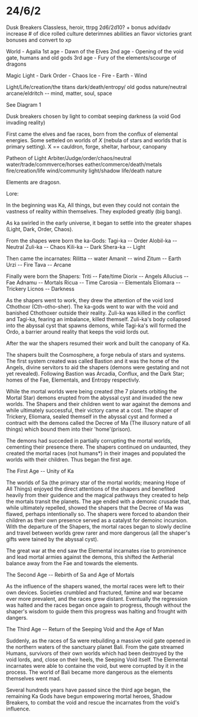 # 24/6/2

Dusk Breakers
Classless, heroir, ttrpg
2d6/2d10? + bonus
adv/dadv increase # of dice rolled
culture deterimnes abilities an flavor
victories grant bonuses and convert to xp

World - Agalia
1st age - Dawn of the Elves
2nd age - Opening of the void gate, humans and old gods
3rd age - Fury of the elements/scourge of dragons

Magic
Light - Dark
Order - Chaos
Ice - Fire - Earth - Wind

Light/Life/creation/the titans
dark/death/entropy/ old godss
nature/neutral
arcane/eldritch -- mind, matter, soul, space

See Diagram 1

Dusk breakers chosen by light to combat seeping darkness (a void God invading reality)

First came the elves and fae races, born from the conflux of elemental energies. Some setteled on worlds of _X_ (nebula of stars and worlds that is primary setting).
    X == cauldron, forge, sheltar, harbour, canopany

Patheon of Light
Arbiter/Judge/order/chaos/neutral
water/trade/commverce/horses
eather/commerce/death/metals
fire/creation/life
wind/community
light/shadow
life/death
nature

Elements are dragosn.

Lore:

In the beginning was Ka, All things, but even they could not contain the vastness of reality within themselves. They exploded greatly (big bang).

As ka swirled in the early universe, it began to settle into the greater shapes (Light, Dark, Order, Chaos).

From the shapes were born the ka-Gods:
    Tagi-ka -- Order
    Alobil-ka -- Neutral
    Zuli-ka -- Chaos
    Kili-ka -- Dark
    Shera-ka -- Light

Then came the incarnates:
    Rilitta -- water
    Amanit -- wind
    Zitum -- Earth
    Urzi -- Fire
    Tava -- Arcane

Finally were born the Shapers:
    Triti -- Fate/time
    Diorix -- Angels
    Allucius -- Fae
    Adnamu -- Mortals
    Ricua -- Time
    Carosia -- Elementals
    Eliomara -- Trickery
    Licnos -- Darkness

As the shapers went to work, they drew the attention of the void lord Cthothoxr (Cth-otho-sher). The ka-gods went to war with the void and banished Cthothoxer outside their reality. Zuli-ka was killed in the conflict and Tagi-ka, fearing an imbalance, killed themself. Zuli-ka's body collapsed into the abyssal cyst that spawns demons, while Tagi-ka's will formed the Ordo, a barrier around reality that keeps the void lords out.

After the war the shapers resumed their work and built the canopany of Ka.

The shapers built the Cosmosphere, a forge nebula of stars and systems. The first system created was called Bastion and it was the home of the Angels, divine servitors to aid the shapers (demons were gestating and not yet revealed). Following Bastion was Arcadia, Conflux, and the Dark Star; homes of the Fae, Elementals, and Entropy respectivly.

While the mortal worlds were being created (the 7 planets orbiting the Mortal Star) demons erupted from the abyssal cyst and invaded the new worlds. The Shapers and their children went to war against the demons and while ultimately successful, their victory came at a cost. The shaper of Trickery, Eliomara, sealed themself in the abyssal cyst and formed a contract with the demons called the Decree of Ma (The illusory nature of all things) which bound them into their 'home'(prison).

The demons had succeded in partially corrupting the mortal worlds, cementing their presence there. The shapers continued on undaunted, they created the mortal races (not humans*) in their images and populated the worlds with their children. Thus began the first age.

The First Age -- Unity of Ka

The worlds of Sa (the primary star of the mortal worlds; meaning Hope of All Things) enjoyed the direct attentions of the shapers and benefited heavily from their guidence and the magical pathways they created to help the mortals transit the planets. The age ended with a demonic crusade that, while ultimately repelled, showed the shapers that the Decree of Ma was flawed, perhaps intentionally so. The shapers were forced to abandon their children as their own presence served as a catalyst for demoinc incursion. With the departure of the Shapers, the mortal races began to slowly decline and travel between worlds grew rarer and more dangerous (all the shaper's gifts were tained by the abyssal cyst).

The great war at the end saw the Elemental incarnates rise to prominence and lead mortal armies against the demons, this shifted the Aetherial balance away from the Fae and towards the elements.

The Second Age -- Rebirth of Sa and Age of Mortals

As the influence of the shapers waned, the mortal races were left to their own devices. Societies crumbled and fractured, famine and war became ever more prevalent, and the races grew distant. Eventually the regression was halted and the races began once again to progress, though without the shaper's wisdom to guide them this progress was halting and frought with dangers.

The Third Age -- Return of the Seeping Void and the Age of Man

Suddenly, as the races of Sa were rebuilding a massive void gate opened in the northern waters of the sanctuary planet Bali. From the gate streamed Humans, survivors of their own worlds which had been destroyed by the void lords, and, close on their heels, the Seeping Void itself. The Elemental incarnates were able to containe the void, but were corrupted by it in the process. The world of Bali became more dangerous as the elements themselves went mad.

Several hundreds years have passed since the third age began, the remaining Ka Gods have begun empowering mortal heroes, Shadow Breakers, to combat the void and rescue the incarnates from the void's influence. 